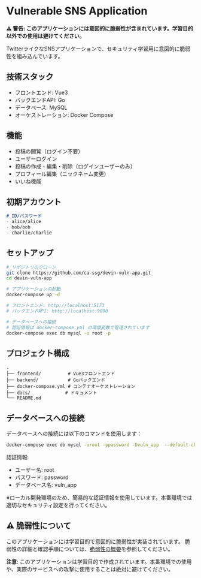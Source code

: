 # Vulnerable SNS Application

**⚠️ 警告: このアプリケーションには意図的に脆弱性が含まれています。学習目的以外での使用は避けてください。**

TwitterライクなSNSアプリケーションで、セキュリティ学習用に意図的に脆弱性を組み込んでいます。

## 技術スタック

- フロントエンド: Vue3
- バックエンドAPI: Go
- データベース: MySQL
- オーケストレーション: Docker Compose

## 機能

- 投稿の閲覧（ログイン不要）
- ユーザーログイン
- 投稿の作成・編集・削除（ログインユーザーのみ）
- プロフィール編集（ニックネーム変更）
- いいね機能

## 初期アカウント

```markdown
# ID/パスワード
- alice/alice
- bob/bob
- charlie/charlie
```

## セットアップ

```bash
# リポジトリのクローン
git clone https://github.com/ca-ssg/devin-vuln-app.git
cd devin-vuln-app

# アプリケーションの起動
docker-compose up -d

# フロントエンド: http://localhost:5173
# バックエンドAPI: http://localhost:9090

# データベースへの接続
# 認証情報は docker-compose.yml の環境変数で管理されています
docker-compose exec db mysql -u root -p
```

## プロジェクト構成

```
.
├── frontend/          # Vue3フロントエンド
├── backend/           # Goバックエンド
├── docker-compose.yml # コンテナオーケストレーション
├── docs/             # ドキュメント
└── README.md
```

## データベースへの接続

データベースへの接続には以下のコマンドを使用します：

```bash
docker-compose exec db mysql -uroot -ppassword -Dvuln_app  --default-character-set=utf8mb4
```

認証情報:
- ユーザー名: root
- パスワード: password
- データベース名: vuln_app

※ローカル開発環境のため、簡易的な認証情報を使用しています。本番環境では適切なセキュリティ設定を行ってください。

## ⚠️ 脆弱性について

このアプリケーションには学習目的で意図的に脆弱性が実装されています。
脆弱性の詳細と確認手順については、[脆弱性の概要](docs/vulnerabilities.md)を参照してください。

**注意**: このアプリケーションは学習目的で作成されています。本番環境での使用や、実際のサービスへの攻撃に使用することは絶対に避けてください。
